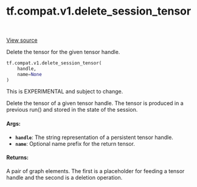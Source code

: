 <div itemscope itemtype="http://developers.google.com/ReferenceObject">
<meta itemprop="name" content="tf.compat.v1.delete_session_tensor" />
<meta itemprop="path" content="Stable" />
</div>

# tf.compat.v1.delete_session_tensor

<!-- Insert buttons -->

<table class="tfo-notebook-buttons tfo-api" align="left">
</table>

<a target="_blank" href="/code/stable/tensorflow/python/ops/session_ops.py">View source</a>



<!-- Start diff -->
Delete the tensor for the given tensor handle.

``` python
tf.compat.v1.delete_session_tensor(
    handle,
    name=None
)
```



<!-- Placeholder for "Used in" -->

This is EXPERIMENTAL and subject to change.

Delete the tensor of a given tensor handle. The tensor is produced
in a previous run() and stored in the state of the session.

#### Args:


* <b>`handle`</b>: The string representation of a persistent tensor handle.
* <b>`name`</b>: Optional name prefix for the return tensor.


#### Returns:

A pair of graph elements. The first is a placeholder for feeding a
tensor handle and the second is a deletion operation.
